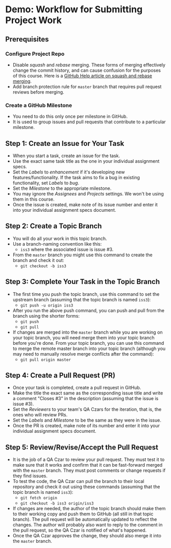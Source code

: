 # Demo: Workflow for Submitting Project Work

## Prerequisites

### Configure Project Repo

- Disable _squash_ and _rebase_ merging. These forms of merging effectively change the commit history, and can cause confusion for the purposes of this course. Here is a [GitHub Help article on squash and rebase merging](https://help.github.com/articles/about-pull-request-merges/).
- Add branch protection rule for `master` branch that requires pull request reviews before merging.

### Create a GitHub Milestone

- You need to do this only once per milestone in GitHub.
- It is used to group issues and pull requests that contribute to a particular milestone.

## Step 1: Create an Issue for Your Task

- When you start a task, create an issue for the task.
- Use the exact same task title as the one in your individual assignment specs.
- Set the _Labels_ to _enhancement_ if it's developing new features/functionality. If the task aims to fix a bug in existing functionality, set _Labels_ to _bug_.
- Set the _Milestone_ to the appropriate milestone.
- You may ignore the _Assignees_ and _Projects_ settings. We won't be using them in this course.
- Once the issue is created, make note of its issue number and enter it into your individual assignment specs document.

## Step 2: Create a Topic Branch

- You will do all your work in this topic branch.
- Use a branch-naming convention like this:
  - `iss3` where the associated issue is issue #3.
- From the `master` branch you might use this command to create the branch and check it out:
  - `git checkout -b iss3`

## Step 3: Complete Your Task in the Topic Branch

- The first time you push the topic branch, use this command to set the upstream branch (assuming that the topic branch is named `iss3`):
  - `git push -u origin iss3`
- After you run the above push command, you can push and pull from the branch using the shorter forms:
  - `git push`
  - `git pull`
- If changes are merged into the `master` branch while you are working on your topic branch, you will need merge them into your topic branch before you're done. From your topic branch, you can use this command to merge the remote master branch into your topic branch (although you may need to manually resolve merge conflicts after the command):
  - `git pull origin master`

## Step 4: Create a Pull Request (PR)

- Once your task is completed, create a pull request in GitHub.
- Make the title the exact same as the corresponding issue title and write a comment "Closes #3" in the description (assuming that the issue is issue #3).
- Set the _Reviewers_ to your team's QA Czars for the iteration, that is, the ones who will review PRs.
- Set the _Labels_ and _Milestone_ to be the same as they were in the issue.
- Once the PR is created, make note of its number and enter it into your individual assignment specs document.

## Step 5: Review/Revise/Accept the Pull Request

- It is the job of a QA Czar to review your pull request. They must test it to make sure that it works and confirm that it can be fast-forward merged with the `master` branch. They must post comments or change requests if they find issues.
- To test the code, the QA Czar can pull the branch to their local repository and check it out using these commands (assuming that the topic branch is named `iss3`):
  - `git fetch origin`
  - `git checkout -b iss3 origin/iss3`
- If changes are needed, the author of the topic branch should make them to their working copy and push them to GitHub (all still in that topic branch). The pull request will be automatically updated to reflect the changes. The author will probably also want to reply to the comment in the pull request, so the QA Czar is notified of what's happened.
- Once the QA Czar approves the change, they should also merge it into the `master` branch.
